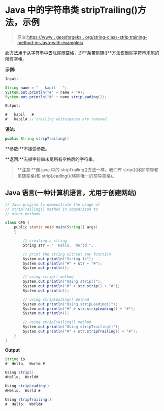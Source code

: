 # Java 中的字符串类 stripTrailing()方法，示例

> 原文:[https://www . geesforgeks . org/string-class-strip training-method-in-Java-with-examples/](https://www.geeksforgeeks.org/string-class-striptrailing-method-in-java-with-examples/)

此方法用于从字符串中去除尾随空格，即**条带尾随()**方法仅删除字符串末尾的所有空格。

**示例:**

```java
Input:

String name = "   kapil   ";
System.out.println("#" + name + "#);
System.out.println("#" + name.stripLeading());

Output:

#   kapil   #
#   kapil# // trailing whitespaces are removed 
```

**语法:**

```java
public String stripTrailing()
```

**参数:**不接受参数。

**返回:**去掉字符串末尾所有空格后的字符串。

> **注意:**像 java 中的 stripTrailing()方法一样，我们有 strip()(移除前导和尾随空格)和 stripLeading()(移除唯一的前导空格)。

## Java 语言(一种计算机语言，尤用于创建网站)

```java
// Java program to demonstrate the usage of
// stripTrailing() method in comparison to 
// other methods

class GFG {
    public static void main(String[] args)
    {

        // creating a string
        String str = "  Hello,  World ";

        // print the string without any function
        System.out.println("String is");
        System.out.println("#" + str + "#");
        System.out.println();

        // using strip() method
        System.out.println("Using strip()");
        System.out.println("#" + str.strip() + "#");
        System.out.println();

        // using stripLeading() method
        System.out.println("Using stripLeading()");
        System.out.println("#" + str.stripLeading() + "#");
        System.out.println();

        // using stripTrailing() method
        System.out.println("Using stripTrailing()");
        System.out.println("#" + str.stripTrailing() + "#");
    }
}
```

**Output**

```java
String is
#  Hello,  World #

Using strip()
#Hello,  World#

Using stripLeading()
#Hello,  World #

Using stripTrailing()
#  Hello,  World#

```